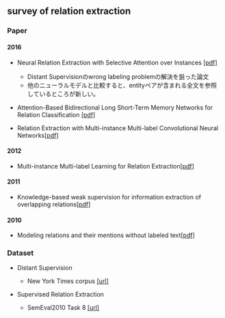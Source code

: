 ## survey of relation extraction
### Paper
#### 2016
- Neural Relation Extraction with Selective Attention over Instances
[[pdf]](http://www.aclweb.org/anthology/P/P16/P16-1200.pdf)
  - Distant Supervisionのwrong labeling problemの解決を狙った論文
  - 他のニューラルモデルと比較すると、entityペアが含まれる全文を参照しているところが新しい。

- Attention-Based Bidirectional Long Short-Term Memory Networks for Relation Classification
[[pdf]](http://www.aclweb.org/anthology/P/P16/P16-2034.pdf)

- Relation Extraction with Multi-instance Multi-label Convolutional Neural Networks[[pdf]](https://www.aclweb.org/anthology/C/C16/C16-1139.pdf)

#### 2012
- Multi-instance Multi-label Learning for Relation Extraction[[pdf]](http://ai2-s2-pdfs.s3.amazonaws.com/151e/e8aedc97e7a388a8edd704ff13698a7af0b4.pdf)

#### 2011
- Knowledge-based weak supervision for information extraction of overlapping relations[[pdf]](http://raphaelhoffmann.com/publications/acl2011.pdf)

#### 2010
- Modeling relations and their mentions without labeled text[[pdf]](https://pdfs.semanticscholar.org/db55/0f7af299157c67d7f1874bf784dca10ce4a9.pdf)

### Dataset
- Distant Supervision
  - New York Times corpus [[url]](http://iesl.cs.umass.edu/riedel/ecml/)

- Supervised Relation Extraction
  - SemEval2010 Task 8 [[url]](http://www.kozareva.com/downloads.html)